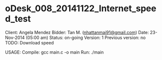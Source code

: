 oDesk_008_20141122_Internet_speed_test
======================================
 Client: Angela Mendez
 Bidder: Tan M. (nhattanmai91@gmail.com)
 Date: 23-Nov-2014 (05:00 am)
 Status: on-going 
 Version: 1
 Previous version: no
 TODO: Download speed

USAGE:
 Compile: gcc main.c -o main
 Run: ./main
